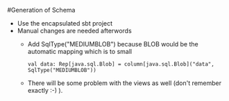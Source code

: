#Generation of Schema
- Use the encapsulated sbt project
- Manual changes are needed afterwords
  - Add SqlType("MEDIUMBLOB") because BLOB would be the automatic mapping which is to small
  
    `val data: Rep[java.sql.Blob] = column[java.sql.Blob]("data", SqlType("MEDIUMBLOB"))`
  - There will be some problem with the views as well (don't remember exactly :-) ).
   